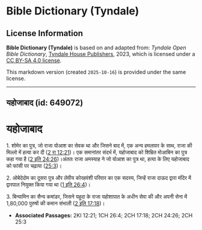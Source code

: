 # Bible Dictionary (Tyndale)

## License Information

**Bible Dictionary (Tyndale)** is based on and adapted from: _Tyndale Open Bible Dictionary_, [Tyndale House Publishers](https://tyndaleopenresources.com/), 2023, which is licensed under a [CC BY-SA 4.0 license](https://creativecommons.org/licenses/by-sa/4.0/legalcode.en).

This markdown version (created `2025-10-16`) is provided under the same license.



--------------------------------

## यहोजाबाद (id: 649072)

यहोजाबाद
========

1\. शोमेर का पुत्र, जो राजा योआश का सेवक था और जिसने बाद में, एक अन्य हमलावर के साथ, राजा की मिल्लो में हत्या कर दी ([2 रा 12:21](https://ref.ly/2Kgs12:21))। एक समानांतर संदर्भ में, यहोजाबाद को शिम्रित मोआबिन का पुत्र कहा गया है ([2 इति 24:26](https://ref.ly/2Chr24:26))।अंततः राजा अमस्याह ने जो योआश का पुत्र था, हत्या के लिए यहोजाबाद को फांसी पर चढ़ाया ([25:3](https://ref.ly/2Chr25:3))।

2\. ओबेदेदोम का दूसरा पुत्र और लेवीय कोरहवंशी परिवार का एक सदस्य, जिन्हें राजा दाऊद द्वारा मंदिर में द्वारपाल नियुक्त किया गया था ([1 इति 26:4](https://ref.ly/1Chr26:4))।

3\. बिन्यामिन का सैन्य कमांडर, जिसने यहूदा के राजा यहोशापात के अधीन सेवा की और अपनी सेना में 1,80,000 पुरुषों की कमान संभाली ([2 इति 17:18](https://ref.ly/2Chr17:18))।

* **Associated Passages:** 2KI 12:21; 1CH 26:4; 2CH 17:18; 2CH 24:26; 2CH 25:3

